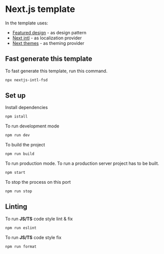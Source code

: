 # Next.js template

In the template uses:

- [Featured design](https://feature-sliced.design/docs/guides/tech/with-nextjs) - as design pattern
- [Next intl](https://next-intl-docs.vercel.app/) - as localization provider
- [Next themes](https://github.com/pacocoursey/next-themes#readme) - as theming provider

## Fast generate this template

To fast generate this template, run this command.

```bash
npx nextjs-intl-fsd
```

## Set up

Install dependencies

```bash
npm istall
```

To run development mode

```bash
npm run dev
```

To build the project

```bash
npm run build
```

To run production mode. To run a production server project has to be built.

```bash
npm start
```

To stop the process on this port

```bash
npm run stop
```

## Linting

To run **JS/TS** code style lint & fix

```bash
npm run eslint
```

To run **JS/TS** code style fix

```bash
npm run format
```
